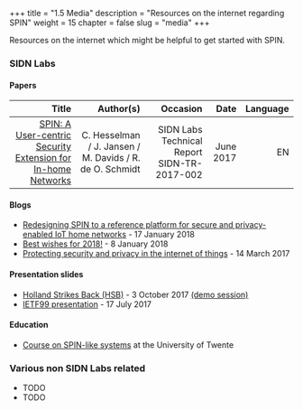 +++
title = "1.5 Media"
description = "Resources on the internet regarding SPIN"
weight = 15
chapter = false
slug = "media"
+++

Resources on the internet which might be helpful to get started with SPIN.

### SIDN Labs

#### Papers
| Title | Author(s) | Occasion | Date | Language |
| -----:| ---------:| --------:| ----:| --------:|
| [SPIN: A User-centric Security Extension for In-home Networks](https://www.sidnlabs.nl/downloads/papers-reports/SIDN-TR-2017-002.pdf) | C. Hesselman / J. Jansen / M. Davids / R. de O. Schmidt | SIDN Labs Technical Report SIDN-TR-2017-002 | June 2017 | EN
#### Blogs
* [Redesigning SPIN to a reference platform for secure and privacy-enabled IoT home networks](https://www.sidnlabs.nl/a/weblog/redesigning-spin-to-a-reference-platform-for-secure-and-privacy-enabled-iot-home-networks?language_id=2) - 17 January 2018
* [Best wishes for 2018!](https://www.sidnlabs.nl/a/weblog/best-wishes-for-2018?language_id=2) - 8 January 2018
* [Protecting security and privacy in the internet of things](https://www.sidnlabs.nl/en/spin?language_id=2) - 14 March 2017

#### Presentation slides
* [Holland Strikes Back (HSB)](https://www.sidnlabs.nl/downloads/presentations/HSB_2017_Jelte_Jansen_SPIN.pdf) - 3 October 2017 [(demo session)](https://www.sidnlabs.nl/downloads/presentations/SPIN_HSB_20171003.pdf)
* [IETF99 presentation](https://www.sidnlabs.nl/downloads/presentations/SPIN_IETF_NMRG_20170717.pdf) - 17 July 2017

#### Education
* [Course on SPIN-like systems](https://www.4tu.nl/cybsec/en/course-program/ssh/) at the University of Twente

### Various non SIDN Labs related
* TODO
* TODO